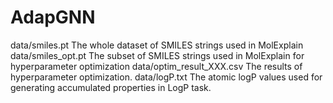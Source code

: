 # AdapGNN

data/smiles.pt   The whole dataset of SMILES strings used in MolExplain
data/smiles_opt.pt  The subset of SMILES strings used in MolExplain for hyperparameter optimization
data/optim_result_XXX.csv  The results of hyperparameter optimization.
data/logP.txt  The atomic logP values used for generating accumulated properties in LogP task.

